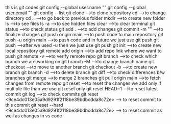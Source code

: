 this is git codes
git config --global user.name ""
git config --global user.email ""
git config --list
git clone                             -->to clone repository
cd                           					-->to change directory
cd ..                        					-->to go back to previous folder
mkdir <folder name>           			  -->to create new folder
ls                           					-->to see files
ls -a                        					-->to see hidden files
clear                        					-->to clear terminal
git status                   					-->to check status
git add .                    					-->to add changes
git commit -m ""             					-->to finalize changes
git push origin main         					-->to push code to main repository
git push -u origin main      					-->to push code and in future we just use git push
git push                     					-->after we used -u then we just use git push
git init                     					-->to create new local repository
git remote add origin <link> 					-->to add repo link where we want to push
git remote -v                					-->to verify remote repo
git branch                   					-->to check which branch we are working on
git branch -M <name>         					-->to change branch name
git checkout <branch name>    				-->to move to another branch
git checkout -b <branch name> 				-->to create new branch
git branch -d <branch name>   				-->to delete branch
git diff <branch name>        				-->to check differences b/w branches
git merge <branch name>       				-->to merge 2 branches
git pull origin main         					-->to fetch changes from remote repo
git reset <file name>        					-->to reset the changes we add only if multiple file than we use git reset only
git reset HEAD~1             					-->to reset latest commit
git log                      					-->to check commits
git reset <9ce4dc013e05a9d9291f2118be39bdbcdda8c72e>            --> to reset commit to this commit
git reset --hard <9ce4dc013e05a9d9291f2118be39bdbcdda8c72e>     --> to reset commit as well as changes in vs code 
